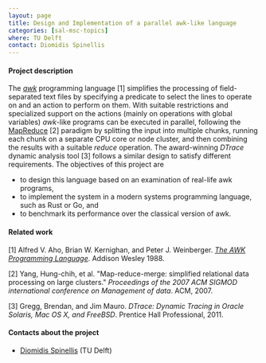 ```yaml
---
layout: page
title: Design and Implementation of a parallel awk-like language
categories: [sal-msc-topics]
where: TU Delft
contact: Diomidis Spinellis
---
```


#### Project description

The *[awk](https://en.wikipedia.org/wiki/AWK)*
programming language [1] simplifies the processing of field-separated
text files by specifying a predicate to select the lines to operate on
and an action to perform on them.
With suitable restrictions and specialized support on the actions
(mainly on operations with global variables) *awk*-like programs can be
executed in parallel, following the
[MapReduce](https://en.wikipedia.org/wiki/MapReduce) [2] paradigm
by splitting the input into multiple chunks,
running each chunk on a separate CPU core or node cluster, and then
combining the results with a suitable *reduce* operation.
The award-winning *DTrace* dynamic analysis tool [3] follows a similar
design to satisfy different requirements.
The objectives of this project are

* to design this language based on an examination of real-life awk programs,
* to implement the system in a modern systems programming language, such as Rust or Go, and
* to benchmark its performance over the classical version of awk.

#### Related work
[1] Alfred V. Aho, Brian W. Kernighan, and Peter J. Weinberger. *[The AWK Programming Language](https://ia802309.us.archive.org/25/items/pdfy-MgN0H1joIoDVoIC7/The_AWK_Programming_Language.pdf)*. Addison Wesley 1988.

[2] Yang, Hung-chih, et al. "Map-reduce-merge: simplified relational data processing on large clusters." *Proceedings of the 2007 ACM SIGMOD international conference on Management of data*. ACM, 2007.

[3] Gregg, Brendan, and Jim Mauro. *DTrace: Dynamic Tracing in Oracle Solaris, Mac OS X, and FreeBSD*. Prentice Hall Professional, 2011.

#### Contacts about the project

* [Diomidis Spinellis](mailto:D.Spinellis@tudelft.nl) (TU Delft)
